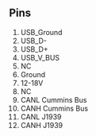 ## Pins
1.  USB_Ground
2.  USB_D-
3.  USB_D+
4.  USB_V_BUS
5.  NC
6.  Ground
7.  12-18V
8.  NC
9.  CANL Cummins Bus
10. CANH Cummins Bus
11. CANL J1939
12. CANH J1939
